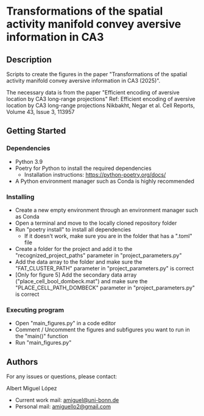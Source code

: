 # Transformations of the spatial activity manifold convey aversive information in CA3

## Description

Scripts to create the figures in the paper "Transformations of the spatial activity manifold convey aversive information in CA3 (2025)".

The necessary data is from the paper "Efficient encoding of aversive location by CA3 long-range projections"
Ref: 
    Efficient encoding of aversive location by CA3 long-range projections
    Nikbakht, Negar et al.
    Cell Reports, Volume 43, Issue 3, 113957


## Getting Started

### Dependencies

* Python 3.9
* Poetry for Python to install the required dependencies
  * Installation instructions: https://python-poetry.org/docs/
* A Python environment manager such as Conda is highly recommended

### Installing

* Create a new empty environment through an environment manager such as Conda
* Open a terminal and move to the locally cloned repository folder
* Run "poetry install" to install all dependencies
  * If it doesn't work, make sure you are in the folder that has a ".toml" file
* Create a folder for the project and add it to the "recognized_project_paths" parameter in "project_parameters.py"
* Add the data array to the folder and make sure the "FAT_CLUSTER_PATH" parameter in "project_parameters.py" is correct
* [Only for figure 5] Add the secondary data array ("place_cell_bool_dombeck.mat") and make sure the "PLACE_CELL_PATH_DOMBECK" parameter in "project_parameters.py" is correct
                      

### Executing program

* Open "main_figures.py" in a code editor
* Comment / Uncomment the figures and subfigures you want to run in the "main()" function
* Run "main_figures.py"

## Authors

For any issues or questions, please contact:

Albert Miguel López
* Current work mail: amiguel@uni-bonn.de
* Personal mail: amiguello2@gmail.com

